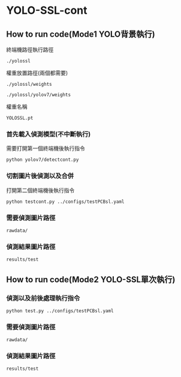 # YOLO-SSL-cont

## How to run code(Mode1 YOLO背景執行)
終端機路徑執行路徑
```
./yolossl
```
權重放置路徑(兩個都需要)
```
./yolossl/weights
```
```
./yolossl/yolov7/weights
```
權重名稱
```
YOLOSSL.pt
```
### 首先載入偵測模型(不中斷執行) 
需要打開第一個終端機後執行指令
```
python yolov7/detectcont.py
```

### 切割圖片後偵測以及合併
打開第二個終端機後執行指令

```
python testcont.py ../configs/testPCBsl.yaml
```

### 需要偵測圖片路徑
```
rawdata/
```

### 偵測結果圖片路徑
```
results/test
```

## How to run code(Mode2 YOLO-SSL單次執行)
### 偵測以及前後處理執行指令
```
python test.py ../configs/testPCBsl.yaml
```

### 需要偵測圖片路徑
```
rawdata/
```

### 偵測結果圖片路徑
```
results/test
```
